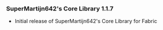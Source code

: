 ### SuperMartijn642's Core Library 1.1.7
- Initial release of SuperMartijn642's Core Library for Fabric
